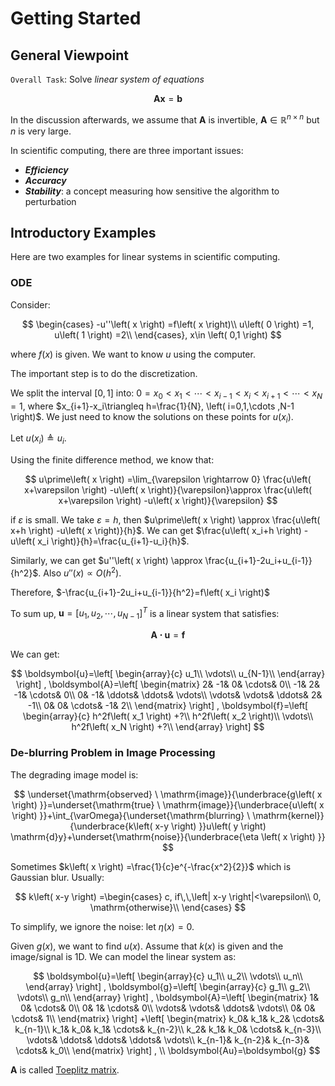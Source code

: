 # Getting Started

## General Viewpoint

`Overall Task`: Solve *linear system of equations*

$$
\boldsymbol{Ax}=\boldsymbol{b}
$$

In the discussion afterwards, we assume that $\boldsymbol{A}$ is invertible, $\boldsymbol{A}\in \mathbb{R} ^{n\times n}$ but $n$ is very large.

In scientific computing, there are three important issues:

- ***Efficiency***
- ***Accuracy***
- ***Stability***: a concept measuring how sensitive the algorithm to perturbation

## Introductory Examples

Here are two examples for linear systems in scientific computing.

### ODE

Consider:

$$
\begin{cases}
	-u''\left( x \right) =f\left( x \right)\\
	u\left( 0 \right) =1, u\left( 1 \right) =2\\
\end{cases}, x\in \left( 0,1 \right) 
$$

where $f(x)$ is given. We want to know $u$ using the computer.

The important step is to do the discretization.

We split the interval $[0,1]$ into: $0=x_0<x_1<\cdots <x_{i-1}<x_i<x_{i+1}<\cdots <x_N=1$, where $x_{i+1}-x_i\triangleq h=\frac{1}{N}, \left( i=0,1,\cdots ,N-1 \right)$. We just need to know the solutions on these points for $u(x_i)$.

Let $u\left( x_i \right) \triangleq u_i$.

Using the finite difference method, we know that:

$$
u\prime\left( x \right) =\lim_{\varepsilon \rightarrow 0} \frac{u\left( x+\varepsilon \right) -u\left( x \right)}{\varepsilon}\approx \frac{u\left( x+\varepsilon \right) -u\left( x \right)}{\varepsilon}
$$ 

if $\varepsilon$ is small. We take $\varepsilon=h$, then $u\prime\left( x \right) \approx \frac{u\left( x+h \right) -u\left( x \right)}{h}$. We can get $\frac{u\left( x_i+h \right) -u\left( x_i \right)}{h}=\frac{u_{i+1}-u_i}{h}$.

Similarly, we can get $u''\left( x \right) \approx \frac{u_{i+1}-2u_i+u_{i-1}}{h^2}$. Also $u''\left( x \right) \propto O\left( h^2 \right)$.

Therefore, $-\frac{u_{i+1}-2u_i+u_{i-1}}{h^2}=f\left( x_i \right)$

To sum up, $\boldsymbol{u}=\left[ u_1,u_2,\cdots ,u_{N-1} \right]^T$ is a linear system that satisfies:

$$
\boldsymbol{A\cdot u}=\boldsymbol{f}
$$

We can get:

$$
\boldsymbol{u}=\left[ \begin{array}{c}
	u_1\\
	\vdots\\
	u_{N-1}\\
\end{array} \right] , \boldsymbol{A}=\left[ \begin{matrix}
	2&		-1&		0&		\cdots&		0\\
	-1&		2&		-1&		\cdots&		0\\
	0&		-1&		\ddots&		\ddots&		\vdots\\
	\vdots&		\vdots&		\ddots&		2&		-1\\
	0&		0&		\cdots&		-1&		2\\
\end{matrix} \right] , \boldsymbol{f}=\left[ \begin{array}{c}
	h^2f\left( x_1 \right) +?\\
	h^2f\left( x_2 \right)\\
	\vdots\\
	h^2f\left( x_N \right) +?\\
\end{array} \right] 
$$

### De-blurring Problem in Image Processing

The degrading image model is:

$$
\underset{\mathrm{observed} \ \mathrm{image}}{\underbrace{g\left( x \right) }}=\underset{\mathrm{true} \ \mathrm{image}}{\underbrace{u\left( x \right) }}+\int_{\varOmega}{\underset{\mathrm{blurring} \ \mathrm{kernel}}{\underbrace{k\left( x-y \right) }}u\left( y \right) \mathrm{d}y}+\underset{\mathrm{noise}}{\underbrace{\eta \left( x \right) }}
$$

Sometimes $k\left( x \right) =\frac{1}{c}e^{-\frac{x^2}{2}}$ which is Gaussian blur. Usually:

$$
k\left( x-y \right) =\begin{cases}
	c, if\,\,\left| x-y \right|<\varepsilon\\
	0, \mathrm{otherwise}\\
\end{cases}
$$

To simplify, we ignore the noise: let $\eta \left( x \right) =0$.

Given $g(x)$, we want to find $u(x)$. Assume that $k(x)$ is given and the image/signal is 1D. We can model the linear system as:

$$
\boldsymbol{u}=\left[ \begin{array}{c}
	u_1\\
	u_2\\
	\vdots\\
	u_n\\
\end{array} \right] , \boldsymbol{g}=\left[ \begin{array}{c}
	g_1\\
	g_2\\
	\vdots\\
	g_n\\
\end{array} \right] , \boldsymbol{A}=\left[ \begin{matrix}
	1&		0&		\cdots&		0\\
	0&		1&		\cdots&		0\\
	\vdots&		\vdots&		\ddots&		\vdots\\
	0&		0&		\cdots&		1\\
\end{matrix} \right] +\left[ \begin{matrix}
	k_0&		k_1&		k_2&		\cdots&		k_{n-1}\\
	k_1&		k_0&		k_1&		\cdots&		k_{n-2}\\
	k_2&		k_1&		k_0&		\cdots&		k_{n-3}\\
	\vdots&		\ddots&		\ddots&		\ddots&		\vdots\\
	k_{n-1}&		k_{n-2}&		k_{n-3}&		\cdots&		k_0\\
\end{matrix} \right] ,
\\
\boldsymbol{Au}=\boldsymbol{g}
$$

$\boldsymbol{A}$ is called [Toeplitz matrix](https://en.wikipedia.org/wiki/Toeplitz_matrix).
